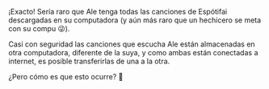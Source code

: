 ¡Exacto! Sería raro que Ale tenga todas las canciones de Espótifai descargadas en su computadora (y aún más raro que un hechicero se meta con su compu :stuck_out_tongue_winking_eye:). 

Casi con seguridad las canciones que escucha Ale están almacenadas en otra computadora, diferente de la suya, y como ambas están conectadas a internet, es posible transferirlas de una a la otra. 

¿Pero cómo es que esto ocurre? :eyes:
